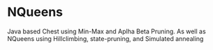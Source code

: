 # NQueens
Java based Chest using Min-Max and Aplha Beta Pruning. As well as NQueens using Hillclimbing, state-pruning, and Simulated annealing
